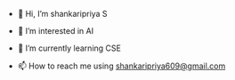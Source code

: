 - 👋 Hi, I’m shankaripriya S
- 👀 I’m interested in AI
- 🌱 I’m currently learning CSE

- 📫 How to reach me using  shankaripriya609@gmail.com

<!---
shankaripriya S is a ✨ special ✨ repository because its `README.md` (this file) appears on your GitHub profile.
You can click the Preview link to take a look at your changes.
--->
